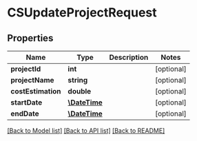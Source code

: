 # CSUpdateProjectRequest

## Properties
Name | Type | Description | Notes
------------ | ------------- | ------------- | -------------
**projectId** | **int** |  | [optional] 
**projectName** | **string** |  | [optional] 
**costEstimation** | **double** |  | [optional] 
**startDate** | [**\DateTime**](\DateTime.md) |  | [optional] 
**endDate** | [**\DateTime**](\DateTime.md) |  | [optional] 

[[Back to Model list]](../README.md#documentation-for-models) [[Back to API list]](../README.md#documentation-for-api-endpoints) [[Back to README]](../README.md)


